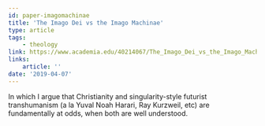 ```yaml
---
id: paper-imagomachinae
title: 'The Imago Dei vs the Imago Machinae'
type: article
tags:
    - theology
link: https://www.academia.edu/40214067/The_Imago_Dei_vs_the_Imago_Machinae
links:
    article: ''
date: '2019-04-07'
---
```


In which I argue that Christianity and singularity-style futurist transhumanism (a la Yuval Noah
Harari, Ray Kurzweil, etc) are fundamentally at odds, when both are well understood.

